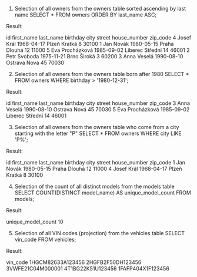 1. Selection of all owners from the owners table sorted ascending by last name
SELECT * FROM owners ORDER BY last_name ASC;

Result:

id	first_name	last_name	birthday	city	street	house_number	zip_code
4	Josef	Král	1968-04-17	Plzeň	Kratká	8	30100
1	Jan	Novák	1980-05-15	Praha	Dlouhá	12	11000
5	Eva	Procházková	1985-09-02	Liberec	Střední	14	46001
2	Petr	Svoboda	1975-11-21	Brno	Široká	3	60200
3	Anna	Veselá	1990-08-10	Ostrava	Nová	45	70030

2. Selection of all owners from the owners table born after 1980
SELECT * FROM owners WHERE birthday > '1980-12-31';

Result:

id	first_name	last_name	birthday	city	street	house_number	zip_code
3	Anna	Veselá	1990-08-10	Ostrava	Nová	45	70030
5	Eva	Procházková	1985-09-02	Liberec	Střední	14	46001

3. Selection of all owners from the owners table who come from a city starting with the letter "P"
SELECT * FROM owners WHERE city LIKE 'P%';

Result:

id	first_name	last_name	birthday	city	street	house_number	zip_code
1	Jan	Novák	1980-05-15	Praha	Dlouhá	12	11000
4	Josef	Král	1968-04-17	Plzeň	Kratká	8	30100

4. Selection of the count of all distinct models from the models table
SELECT COUNT(DISTINCT model_name) AS unique_model_count FROM models;

Result:

unique_model_count
10

5. Selection of all VIN codes (projection) from the vehicles table
SELECT vin_code FROM vehicles;

Result:

vin_code
1HGCM82633A123456
2HGFB2F50DH123456
3VWFE21C04M000001
4T1BG22K51U123456
1FAFP404X1F123456
